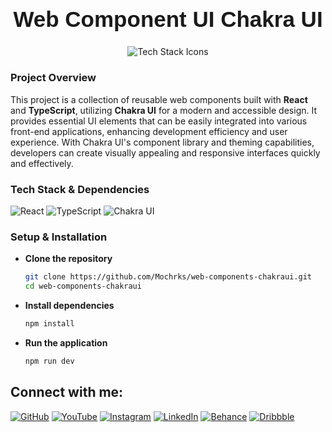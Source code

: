<h1 align="center" style="font-family: 'Poppins', sans-serif; font-size: 2.5em; font-weight: bold;">Web Component UI Chakra UI</h1>

<p align="center">
  <img src="https://skillicons.dev/icons?i=react,typescript,vite" alt="Tech Stack Icons" />
</p>

### Project Overview

This project is a collection of reusable web components built with **React** and **TypeScript**, utilizing **Chakra UI** for a modern and accessible design. It provides essential UI elements that can be easily integrated into various front-end applications, enhancing development efficiency and user experience. With Chakra UI's component library and theming capabilities, developers can create visually appealing and responsive interfaces quickly and effectively.

### Tech Stack & Dependencies
![React](https://img.shields.io/badge/React-61DAFB?style=flat-square&logo=react&logoColor=black)
![TypeScript](https://img.shields.io/badge/TypeScript-007ACC?style=flat-square&logo=typescript&logoColor=white)
![Chakra UI](https://img.shields.io/badge/Chakra%20UI-319795?style=flat-square&logo=chakraui&logoColor=white)

### Setup & Installation

- **Clone the repository**
    ```bash
    git clone https://github.com/Mochrks/web-components-chakraui.git
    cd web-components-chakraui
    ```

- **Install dependencies**
    ```bash
    npm install
    ```

- **Run the application**
    ```bash
    npm run dev
    ```

## Connect with me:
[![GitHub](https://img.shields.io/badge/GitHub-333?style=for-the-badge&logo=github&logoColor=white)](https://github.com/mochrks)
[![YouTube](https://img.shields.io/badge/YouTube-FF0000?style=for-the-badge&logo=youtube&logoColor=white)](https://youtube.com/@Gdvisuel)
[![Instagram](https://img.shields.io/badge/Instagram-E4405F?style=for-the-badge&logo=instagram&logoColor=white)](https://instagram.com/mochrks)
[![LinkedIn](https://img.shields.io/badge/LinkedIn-0077B5?style=for-the-badge&logo=linkedin&logoColor=white)](https://linkedin.com/in/mochrks)
[![Behance](https://img.shields.io/badge/Behance-1769FF?style=for-the-badge&logo=behance&logoColor=white)](https://behance.net/mochrks)
[![Dribbble](https://img.shields.io/badge/Dribbble-EA4C89?style=for-the-badge&logo=dribbble&logoColor=white)](https://dribbble.com/mochrks)